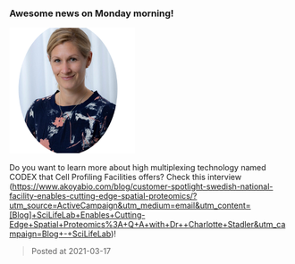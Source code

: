 ### Awesome news on Monday morning! 
![image](./images/news_20210317.png)

Do you want to learn more about high multiplexing technology named CODEX that Cell Profiling Facilities offers? Check this interview (https://www.akoyabio.com/blog/customer-spotlight-swedish-national-facility-enables-cutting-edge-spatial-proteomics/?utm_source=ActiveCampaign&utm_medium=email&utm_content=[Blog]+SciLifeLab+Enables+Cutting-Edge+Spatial+Proteomics%3A+Q+A+with+Dr++Charlotte+Stadler&utm_campaign=Blog+-+SciLifeLab)! 

> Posted at 2021-03-17




